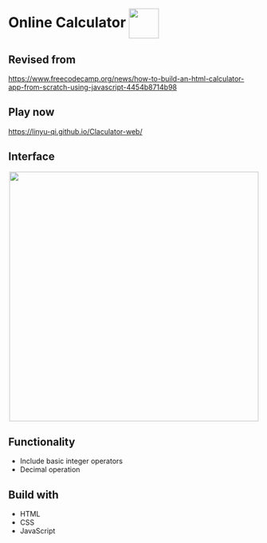 # Online Calculator   <img align="center" width=60 src="https://github.com/user-attachments/assets/5c939edf-4282-4ed3-bfa3-30422182e772">    
## Revised from
https://www.freecodecamp.org/news/how-to-build-an-html-calculator-app-from-scratch-using-javascript-4454b8714b98
## Play now
   https://linyu-qi.github.io/Claculator-web/
## Interface 
<p align="center">
   <img width=500 src="https://github.com/user-attachments/assets/fcfe6a61-babc-4415-9cc1-bcd816b94e8e">
</p>

## Functionality
* Include basic integer operators
* Decimal operation
  
## Build with
* HTML  
* CSS
* JavaScript




